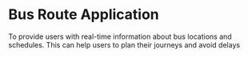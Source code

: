 # Bus Route Application
 To provide users with real-time information about bus locations and schedules. This can help users to plan their journeys and avoid delays
